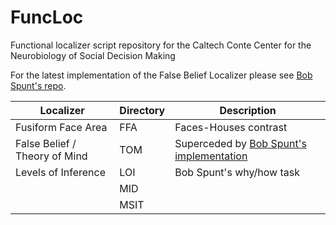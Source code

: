 # FuncLoc
Functional localizer script repository for the Caltech Conte Center for the Neurobiology of Social Decision Making

For the latest implementation of the False Belief Localizer please see [Bob Spunt's repo](https://github.com/spunt/falsebelieflocalizer).

| Localizer | Directory | Description |
|-----------|-----------|-------------|
| Fusiform Face Area | FFA | Faces-Houses contrast |
| False Belief / Theory of Mind | TOM | Superceded by [Bob Spunt's implementation](https://github.com/spunt/falsebelieflocalizer) |
| Levels of Inference | LOI | Bob Spunt's why/how task |
| | MID | |
| | MSIT | |



